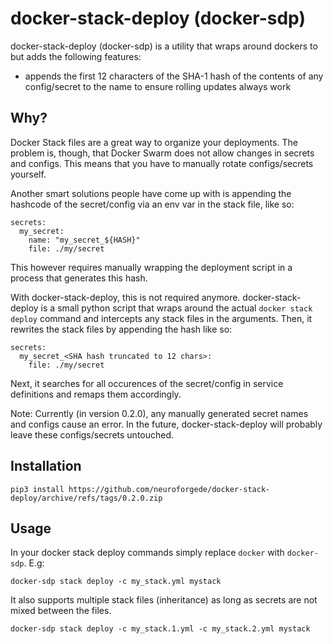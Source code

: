 docker-stack-deploy (docker-sdp)
================================

docker-stack-deploy (docker-sdp) is a utility that wraps around dockers to but adds the following features:

- appends the first 12 characters of the SHA-1 hash of the contents of any config/secret to the name to ensure rolling updates always work

Why?
----

Docker Stack files are a great way to organize your deployments. The problem is, though, that Docker Swarm does not allow changes in secrets and configs.
This means that you have to manually rotate configs/secrets yourself.

Another smart solutions people have come up with is appending the hashcode of the secret/config via an env var in the stack file, like so:

```
secrets:
  my_secret:
    name: "my_secret_${HASH}"
    file: ./my/secret
```

This however requires manually wrapping the deployment script in a process that generates this hash.

With docker-stack-deploy, this is not required anymore. docker-stack-deploy is a small python script that wraps around the actual `docker stack deploy` command and intercepts any stack files in the arguments. Then, it rewrites the stack files by appending the hash like so:

```
secrets:
  my_secret_<SHA hash truncated to 12 chars>:
    file: ./my/secret
```

Next, it searches for all occurences of the secret/config in service definitions and remaps them accordingly.

Note: Currently (in version 0.2.0), any manually generated secret names and configs cause an error. In the future, docker-stack-deploy will probably leave these configs/secrets untouched.

Installation
------------

```
pip3 install https://github.com/neuroforgede/docker-stack-deploy/archive/refs/tags/0.2.0.zip
```

Usage
-----

In your docker stack deploy commands simply replace `docker` with `docker-sdp`. E.g:

```
docker-sdp stack deploy -c my_stack.yml mystack
```

It also supports multiple stack files (inheritance) as long as secrets are not mixed between the files.

```
docker-sdp stack deploy -c my_stack.1.yml -c my_stack.2.yml mystack
```
